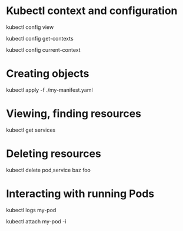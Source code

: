 # Kubectl context and configuration 
kubectl config view

kubectl config get-contexts

kubectl config current-context

# Creating objects
kubectl apply -f ./my-manifest.yaml 

# Viewing, finding resources 
kubectl get services

# Deleting resources
kubectl delete pod,service baz foo


# Interacting with running Pods 
kubectl logs my-pod 

kubectl attach my-pod -i